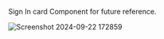 Sign In card Component for future reference.

![Screenshot 2024-09-22 172859](https://github.com/user-attachments/assets/3e27549c-16c4-4d8f-8148-618a4ba6e771)
